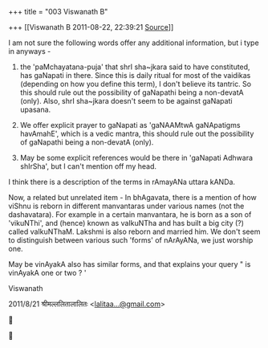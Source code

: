 +++
title = "003 Viswanath B"

+++
[[Viswanath B	2011-08-22, 22:39:21 [Source](https://groups.google.com/g/samskrita/c/x4e8naeJatM)]]



I am not sure the following words offer any additional information, but i type in anyways -  
  
1. the 'paMchayatana-puja' that shrI sha\~jkara said to have constituted, has gaNapati in there. Since this is daily ritual for most of the vaidikas (depending on how you define this term), I don't believe its tantric. So this should rule out the possibility of gaNapathi being a non-devatA (only). Also, shrI sha\~jkara doesn't seem to be against gaNapati upasana.  
  
2. We offer explicit prayer to gaNapati as 'gaNAAMtwA gaNApatigms havAmahE', which is a vedic mantra, this should rule out the possibility of gaNapathi being a non-devatA (only).  
  
3. May be some explicit references would be there in 'gaNapati Adhwara shIrSha', but I can't mention off my head.  
  
I think there is a description of the terms in rAmayANa uttara kANDa.  
  
Now, a related but unrelated item - In bhAgavata, there is a mention of how viShnu is reborn in different manvantaras under various names (not the dashavatara). For example in a certain manvantara, he is born as a son of 'vikuNThi', and (hence) known as vaIkuNTha and has built a big city (?) called vaIkuNThaM. Lakshmi is also reborn and married him. We don't seem to distinguish between various such 'forms' of nArAyANa, we just worship one.  
  
May be vinAyakA also has similar forms, and that explains your query " is vinAyakA one or two ? '  
  
Viswanath  
  
  

2011/8/21 श्रीमल्ललितालालितः \<[lalitaa...@gmail.com]()\>  





